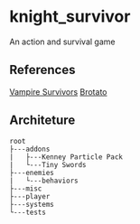 # knight_survivor

An action and survival game

## References

[Vampire Survivors](https://store.steampowered.com/app/1794680/Vampire_Survivors/)
[Brotato](https://store.steampowered.com/app/1942280/Brotato/)

## Architeture

```
root
├---addons
|   ├---Kenney Particle Pack
|   └---Tiny Swords
├---enemies
|   └---behaviors
├---misc
├---player
├---systems
└---tests
```

